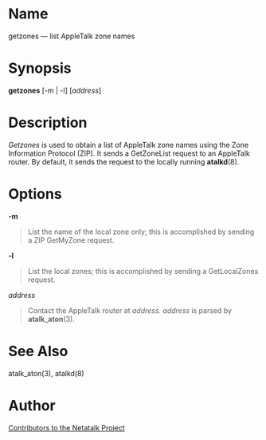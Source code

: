 # Name

getzones — list AppleTalk zone names

# Synopsis

**getzones** [-m | -l] [*address*]

# Description

*Getzones* is used to obtain a list of AppleTalk zone names using the
Zone Information Protocol (ZIP). It sends a GetZoneList request to an
AppleTalk router. By default, it sends the request to the locally
running **atalkd**(8).

# Options

**-m**

> List the name of the local zone only; this is accomplished by sending a
ZIP GetMyZone request.

**-l**

> List the local zones; this is accomplished by sending a GetLocalZones
request.

*address*

> Contact the AppleTalk router at *address.* *address* is parsed by
**atalk_aton**(3).

# See Also

atalk_aton(3), atalkd(8)

# Author

[Contributors to the Netatalk Project](https://netatalk.io/contributors)
